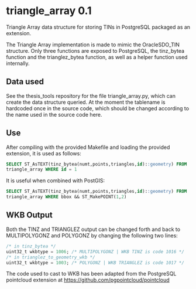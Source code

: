 # triangle_array 0.1
Triangle Array data structure for storing TINs in PostgreSQL packaged as an extension.

The Triangle Array implementation is made to mimic the OracleSDO_TIN structure.
Only three functions are exposed to PostgreSQL, the tinz_bytea function and
the trianglez_bytea function, as well as a helper function used internally. 

## Data used
See the thesis_tools repository for the file triangle_array.py, which can create the data structure queried. At the moment the tablename is hardcoded once in the source code, which should be changed according to the name used in the source code here.

## Use
After compiling with the provided Makefile and loading the provided extension, it is used as follows:

```SQL
SELECT ST_AsTEXT(tinz_bytea(numt,points,triangles,id)::geometry) FROM
triangle_array WHERE id = 1
```

It is useful when combined with PostGIS:

```SQL
SELECT ST_AsTEXT(tinz_bytea(numt,points,triangles,id)::geometry) FROM
triangle_array WHERE bbox && ST_MakePOINT(1,2)
```

## WKB Output
Both the TINZ and TRIANGLEZ output can be changed forth and back to MULTIPOLYGONZ and POLYGONZ by changing the following two lines:

```SQL
/* in tinz_bytea */
uint32_t wkbtype = 1006; /* MULTIPOLYGONZ | WKB TINZ is code 1016 */
/* in trianglez_to_geometry_wkb */
uint32_t wkbtype = 1003; /* POLYGONZ | WKB TRIANGLEZ is code 1017 */
```

The code used to cast to WKB has been adapted from the PostgreSQL pointcloud extension at https://github.com/pgpointcloud/pointcloud